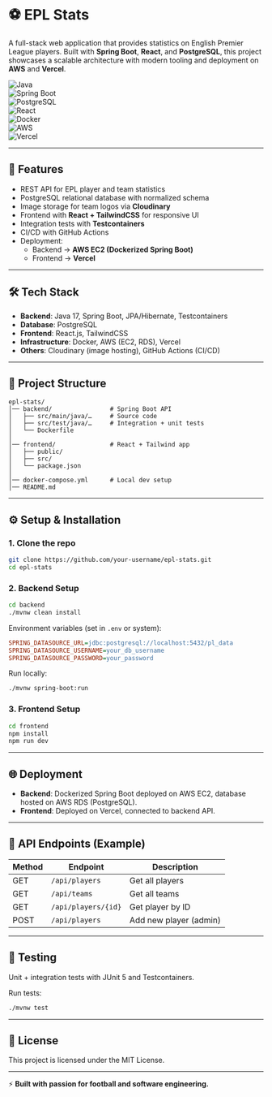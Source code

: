 # ⚽ EPL Stats  
A full-stack web application that provides statistics on English Premier League players. Built with **Spring Boot**, **React**, and **PostgreSQL**, this project showcases a scalable architecture with modern tooling and deployment on **AWS** and **Vercel**.  

![Java](https://img.shields.io/badge/Java-17-orange)  
![Spring Boot](https://img.shields.io/badge/Spring_Boot-3.0-brightgreen)  
![PostgreSQL](https://img.shields.io/badge/PostgreSQL-15-blue)  
![React](https://img.shields.io/badge/React-18-61DAFB)  
![Docker](https://img.shields.io/badge/Docker-Desktop-blue)  
![AWS](https://img.shields.io/badge/AWS-Deployed-yellow)  
![Vercel](https://img.shields.io/badge/Vercel-Deployed-black)  

---

## 🚀 Features
- REST API for EPL player and team statistics  
- PostgreSQL relational database with normalized schema  
- Image storage for team logos via **Cloudinary**  
- Frontend with **React + TailwindCSS** for responsive UI  
- Integration tests with **Testcontainers**  
- CI/CD with GitHub Actions  
- Deployment:
  - Backend → **AWS EC2 (Dockerized Spring Boot)**  
  - Frontend → **Vercel**  

---

## 🛠 Tech Stack
- **Backend**: Java 17, Spring Boot, JPA/Hibernate, Testcontainers  
- **Database**: PostgreSQL  
- **Frontend**: React.js, TailwindCSS  
- **Infrastructure**: Docker, AWS (EC2, RDS), Vercel  
- **Others**: Cloudinary (image hosting), GitHub Actions (CI/CD)  

---

## 📂 Project Structure
```
epl-stats/
│── backend/                # Spring Boot API
│   ├── src/main/java/…     # Source code
│   ├── src/test/java/…     # Integration + unit tests
│   └── Dockerfile
│
│── frontend/               # React + Tailwind app
│   ├── public/
│   ├── src/
│   └── package.json
│
│── docker-compose.yml      # Local dev setup
│── README.md
```

---

## ⚙️ Setup & Installation  

### 1. Clone the repo
```bash
git clone https://github.com/your-username/epl-stats.git
cd epl-stats
```

### 2. Backend Setup
```bash
cd backend
./mvnw clean install
```

Environment variables (set in `.env` or system):
```ini
SPRING_DATASOURCE_URL=jdbc:postgresql://localhost:5432/pl_data
SPRING_DATASOURCE_USERNAME=your_db_username
SPRING_DATASOURCE_PASSWORD=your_password
```

Run locally:
```bash
./mvnw spring-boot:run
```

### 3. Frontend Setup
```bash
cd frontend
npm install
npm run dev
```

---

## 🌐 Deployment
- **Backend**: Dockerized Spring Boot deployed on AWS EC2, database hosted on AWS RDS (PostgreSQL).
- **Frontend**: Deployed on Vercel, connected to backend API.

---

## 📖 API Endpoints (Example)
| Method | Endpoint | Description |
|--------|----------|-------------|
| GET | `/api/players` | Get all players |
| GET | `/api/teams` | Get all teams |
| GET | `/api/players/{id}` | Get player by ID |
| POST | `/api/players` | Add new player (admin) |

---

## 🧪 Testing
Unit + integration tests with JUnit 5 and Testcontainers.

Run tests:
```bash
./mvnw test
```

---

## 📜 License
This project is licensed under the MIT License.

---

⚡ **Built with passion for football and software engineering.**

